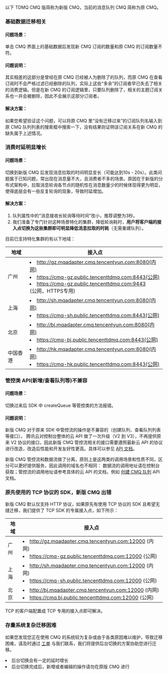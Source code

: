 以下 TDMQ CMQ 版简称为新版 CMQ，当前的消息队列 CMQ 简称为原 CMQ。

### 基础数据迁移相关

#### 问题场景：
单击 CMQ 界面上的基础数据后发现新 CMQ 订阅的数量和原 CMQ 的订阅数量不符。

#### 问题说明：
其实相差的这部分是曾经在原 CMQ 已经被人为删除了的队列，而原 CMQ 在查看订阅时不会严格过滤已经删除的队列，实际上这些“多余”的订阅者早已失去了相关的消费逻辑。但是在新 CMQ 的订阅逻辑里，只要队列删除了，相关的主题订阅关系也一并会被删除，因此不会展示这部分订阅者。

#### 解决方案：
如果您希望验证这个问题，可以将原 CMQ 里“没有迁移过来”的订阅队列名输入到原 CMQ 队列列表的搜索框中搜索一下，没有结果则证明该订阅关系在新 CMQ 的缺失属于上述情况。


### 消费时延明显增长

#### 问题场景：
切换到新版 CMQ 后发现消息拉取的时间明显变长（可能达到10s - 20s）。此类问题属于已知问题，常出现在消息量不大，且消费者不多的场景。原因在于新版的分布式架构中，拉取消息轮询各节点的随机性在消息数量少的时候体现得更为明显，使得底层会有一些反复轮询的现象，导致时延增加。

#### 解决方案：

1. 队列属性中的“消息接收长轮询等待时间”改小，推荐调整为3秒。
2. 我们准备了专门针对这种场景特化的集群，降低轮询耗时，**用户将客户端的接入点切换为这些集群即可明显降低消息拉取的时耗**（无需重建队列）。

目前已支持特化集群的有以下地域：

|地域|接入点|
|-|-|
|广州| <li>http://gz.mqadapter.cmq.tencentyun.com:8080(内网)</li><li>https://cmq-gz.public.tencenttdmq.com:8443(公网)</li><li>https://cmq-gz.public.tencenttdmq.com:9443</li>(公网，HTTPS专用)|
|上海| <li>http://sh.mqadapter.cmq.tencentyun.com:8080(内网)</li><li>https://cmq-sh.public.tencenttdmq.com:8443(公网)</li>|
|北京| <li>http://bj.mqadapter.cmq.tencentyun.com:8080(内网)</li><li>https://cmq-bj.public.tencenttdmq.com:8443(公网)</li>|
|中国香港| <li>http://hk.mqadapter.cmq.tencentyun.com:8080(内网)</li><li>https://cmq-hk.public.tencenttdmq.com:8443(公网)</li>|


### 管控类 API(新增/查看队列等)不兼容
#### 问题场景：
切换过来后 SDK 中 createQueue 等管控类的方法报错。

#### 问题说明：
新版 CMQ 对于原来 SDK 中管控流的操作是不兼容的（创建队列、查看队列列表等接口）。 腾讯云对控制台整体的云 API 做了一次升级（V2 到 V3），不再提供原来 V2 协议的接口，因此新版 CMQ 管控流相关的接口需要遵照最新云 API 的协议进行改造，改造后性能和开发友好性更高。具体可以参见 [API 文档](https://cloud.tencent.com/document/product/1496/62819)。

新版 CMQ 管控流和数据流做了分离，原则上是这两类的调用场景和性质不同，区分可以更好提供服务，因此调用的域名也不相同：
数据流的调用地址请在控制台获取；管控流的调用地址请参考具体的云 API 的文档，例如 [创建 CMQ 队列](https://cloud.tencent.com/document/api/1179/55917) API 文档。

### 原先使用的 TCP 协议的 SDK，新版 CMQ 出错

新版 CMQ 默认仅支持 HTTP 协议，如果原先有使用 TCP 协议的 SDK 且希望无缝迁移，我们提供了 TCP  SDK 的专属接入点，如下所示：

|地域|接入点|
|-|-|
|广州| <li>http://gz.mqadapter.cmq.tencentyun.com:12000 (内网)</li><li>https://cmq-gz.public.tencenttdmq.com:12000 (公网)</li>|
|上海| <li>http://sh.mqadapter.cmq.tencentyun.com:12000 (内网)</li><li>https://cmq-sh.public.tencenttdmq.com:12000 (公网)</li>|
|北京| <li>http://bj.mqadapter.cmq.tencentyun.com:12000 (内网)</li><li>https://cmq.bj.public.tencenttdmq.com:12000 (公网)</li>|

TCP 的客户端配置成 TCP 专用的接入点即可解决。


### 存量系统复杂迁移困难

如果您发现您正在使用 CMQ 的系统较为复杂或由于各类原因难以维护，导致迁移困难，请及时通过 [工单](https://console.cloud.tencent.com/workorder/category?level1_id=876&level2_id=947&source=14&data_title=%E6%B6%88%E6%81%AF%E9%98%9F%E5%88%97%20CMQ&step=1) 与我们联系，我们将提供后台切换的方案协助您进行迁移。


<dx-alert infotype="notice" title="">
<li>后台切换会有一定的延时增长</li>
<li>后台切换完成后，新增或者编辑的操作请勿在原版 CMQ 进行</li>
</dx-alert>



